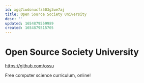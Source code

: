 ```yaml
---
id: xgq7iwdonucfz503g3we7aj
title: Open Source Society University
desc: ''
updated: 1654879559989
created: 1654879515705
---
```


# Open Source Society University

https://github.com/ossu

Free computer science curriculum, online!
